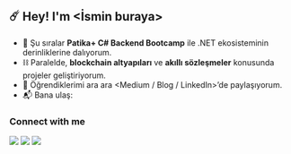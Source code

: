 ## ☄️ Hey! I'm <İsmin buraya>  

- 🔧 Şu sıralar **Patika+ C# Backend Bootcamp** ile .NET ekosisteminin derinliklerine dalıyorum.  
- ⛓️ Paralelde, **blockchain altyapıları** ve **akıllı sözleşmeler** konusunda projeler geliştiriyorum.  
- 📝 Öğrendiklerimi ara ara <Medium / Blog / LinkedIn>’de paylaşıyorum.  
- 📬 Bana ulaş: <e-postan>  

### Connect with me
<a href="mailto:<e-postan>"><img src="https://img.shields.io/badge/E-posta-D14836?style=for-the-badge&logo=gmail&logoColor=white" /></a>
<a href="https://www.linkedin.com/in/<kullanıcıadı>/"><img src="https://img.shields.io/badge/LinkedIn-0A66C2?style=for-the-badge&logo=linkedin&logoColor=white" /></a>
<a href="https://medium.com/@<kullanıcıadı>"><img src="https://img.shields.io/badge/Medium-000000?style=for-the-badge&logo=medium&logoColor=white" /></a>
